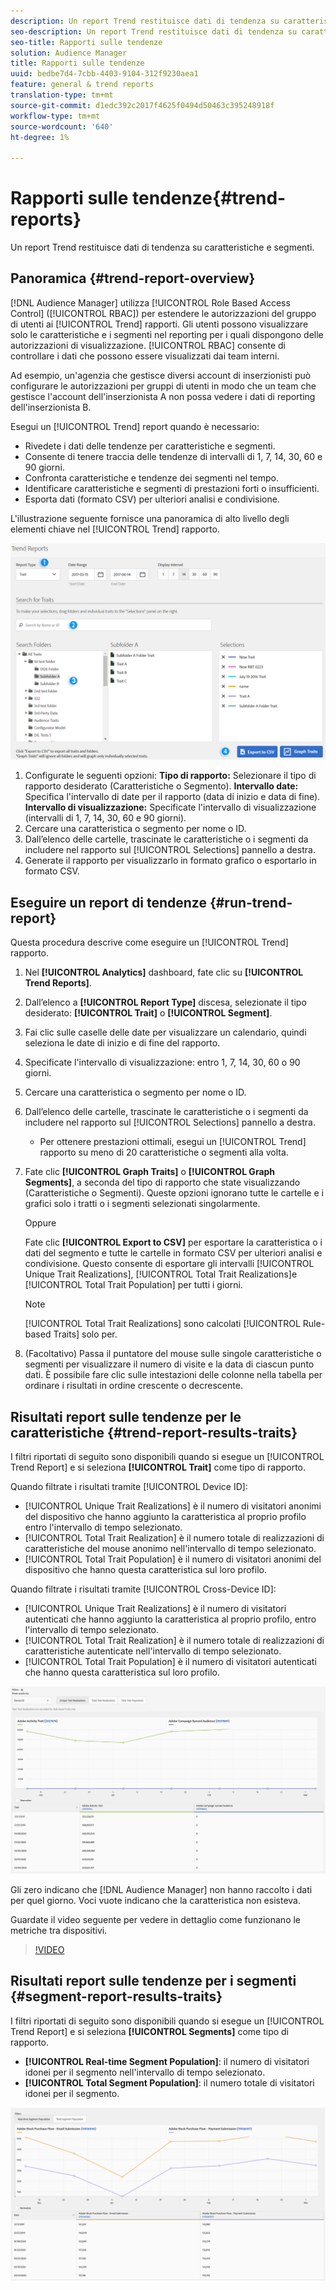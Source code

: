 ```yaml
---
description: Un report Trend restituisce dati di tendenza su caratteristiche e segmenti.
seo-description: Un report Trend restituisce dati di tendenza su caratteristiche e segmenti.
seo-title: Rapporti sulle tendenze
solution: Audience Manager
title: Rapporti sulle tendenze
uuid: bedbe7d4-7cbb-4403-9104-312f9230aea1
feature: general & trend reports
translation-type: tm+mt
source-git-commit: d1edc392c2017f4625f0494d50463c395248918f
workflow-type: tm+mt
source-wordcount: '640'
ht-degree: 1%

---
```



# Rapporti sulle tendenze{#trend-reports}

Un report Trend restituisce dati di tendenza su caratteristiche e segmenti.

## Panoramica {#trend-report-overview}

<!-- 

c_trend_reports.xml

 -->

[!DNL Audience Manager] utilizza [!UICONTROL Role Based Access Control] ([!UICONTROL RBAC]) per estendere le autorizzazioni del gruppo di utenti ai [!UICONTROL Trend] rapporti. Gli utenti possono visualizzare solo le caratteristiche e i segmenti nel reporting per i quali dispongono delle autorizzazioni di visualizzazione. [!UICONTROL RBAC] consente di controllare i dati che possono essere visualizzati dai team interni.

Ad esempio, un&#39;agenzia che gestisce diversi account di inserzionisti può configurare le autorizzazioni per gruppi di utenti in modo che un team che gestisce l&#39;account dell&#39;inserzionista A non possa vedere i dati di reporting dell&#39;inserzionista B.

Esegui un [!UICONTROL Trend] report quando è necessario:

* Rivedete i dati delle tendenze per caratteristiche e segmenti.
* Consente di tenere traccia delle tendenze di intervalli di 1, 7, 14, 30, 60 e 90 giorni.
* Confronta caratteristiche e tendenze dei segmenti nel tempo.
* Identificare caratteristiche e segmenti di prestazioni forti o insufficienti.
* Esporta dati (formato CSV) per ulteriori analisi e condivisione.

L&#39;illustrazione seguente fornisce una panoramica di alto livello degli elementi chiave nel [!UICONTROL Trend] rapporto.

![](assets/trend_reports.png)

1. Configurate le seguenti opzioni:
   **Tipo di rapporto:** Selezionare il tipo di rapporto desiderato (Caratteristiche o Segmento).
   **Intervallo date:** Specifica l&#39;intervallo di date per il rapporto (data di inizio e data di fine).
   **Intervallo di visualizzazione:** Specificate l&#39;intervallo di visualizzazione (intervalli di 1, 7, 14, 30, 60 e 90 giorni).
1. Cercare una caratteristica o segmento per nome o ID.
1. Dall’elenco delle cartelle, trascinate le caratteristiche o i segmenti da includere nel rapporto sul [!UICONTROL Selections] pannello a destra.
1. Generate il rapporto per visualizzarlo in formato grafico o esportarlo in formato CSV.

## Eseguire un report di tendenze {#run-trend-report}

Questa procedura descrive come eseguire un [!UICONTROL Trend] rapporto.

<!-- 

t_working_with_trend_reports.xml

 -->

1. Nel **[!UICONTROL Analytics]** dashboard, fate clic su **[!UICONTROL Trend Reports]**.
1. Dall’elenco a **[!UICONTROL Report Type]** discesa, selezionate il tipo desiderato: **[!UICONTROL Trait]** o **[!UICONTROL Segment]**.
1. Fai clic sulle caselle delle date per visualizzare un calendario, quindi seleziona le date di inizio e di fine del rapporto.
1. Specificate l&#39;intervallo di visualizzazione: entro 1, 7, 14, 30, 60 o 90 giorni.
1. Cercare una caratteristica o segmento per nome o ID.
1. Dall’elenco delle cartelle, trascinate le caratteristiche o i segmenti da includere nel rapporto sul [!UICONTROL Selections] pannello a destra.
   * Per ottenere prestazioni ottimali, esegui un [!UICONTROL Trend] rapporto su meno di 20 caratteristiche o segmenti alla volta.
1. Fate clic **[!UICONTROL Graph Traits]** o **[!UICONTROL Graph Segments]**, a seconda del tipo di rapporto che state visualizzando (Caratteristiche o Segmenti). Queste opzioni ignorano tutte le cartelle e i grafici solo i tratti o i segmenti selezionati singolarmente.

   Oppure

   Fate clic **[!UICONTROL Export to CSV]** per esportare la caratteristica o i dati del segmento e tutte le cartelle in formato CSV per ulteriori analisi e condivisione. Questo consente di esportare gli intervalli [!UICONTROL Unique Trait Realizations], [!UICONTROL Total Trait Realizations]e [!UICONTROL Total Trait Population] per tutti i giorni.

   >[!NOTE]
   >
   >[!UICONTROL Total Trait Realizations] sono calcolati [!UICONTROL Rule-based Traits] solo per.

1. (Facoltativo) Passa il puntatore del mouse sulle singole caratteristiche o segmenti per visualizzare il numero di visite e la data di ciascun punto dati. È possibile fare clic sulle intestazioni delle colonne nella tabella per ordinare i risultati in ordine crescente o decrescente.

## Risultati report sulle tendenze per le caratteristiche {#trend-report-results-traits}

I filtri riportati di seguito sono disponibili quando si esegue un [!UICONTROL Trend Report] e si seleziona **[!UICONTROL Trait]** come tipo di rapporto.

Quando filtrate i risultati tramite [!UICONTROL Device ID]:

* [!UICONTROL Unique Trait Realizations] è il numero di visitatori anonimi del dispositivo che hanno aggiunto la caratteristica al proprio profilo entro l&#39;intervallo di tempo selezionato.
* [!UICONTROL Total Trait Realization] è il numero totale di realizzazioni di caratteristiche del mouse anonimo nell&#39;intervallo di tempo selezionato.
* [!UICONTROL Total Trait Population] è il numero di visitatori anonimi del dispositivo che hanno questa caratteristica sul loro profilo.

Quando filtrate i risultati tramite [!UICONTROL Cross-Device ID]:

* [!UICONTROL Unique Trait Realizations] è il numero di visitatori autenticati che hanno aggiunto la caratteristica al proprio profilo, entro l&#39;intervallo di tempo selezionato.
* [!UICONTROL Total Trait Realization] è il numero totale di realizzazioni di caratteristiche autenticate nell&#39;intervallo di tempo selezionato.
* [!UICONTROL Total Trait Population] è il numero di visitatori autenticati che hanno questa caratteristica sul loro profilo.

![trend-report-traits](assets/trend-report-traits.png)

Gli zero indicano che [!DNL Audience Manager] non hanno raccolto i dati per quel giorno. Voci vuote indicano che la caratteristica non esisteva.

Guardate il video seguente per vedere in dettaglio come funzionano le metriche tra dispositivi.

>[!VIDEO](https://video.tv.adobe.com/v/33445/?quality=12)

## Risultati report sulle tendenze per i segmenti {#segment-report-results-traits}

I filtri riportati di seguito sono disponibili quando si esegue un [!UICONTROL Trend Report] e si seleziona **[!UICONTROL Segments]** come tipo di rapporto.

* **[!UICONTROL Real-time Segment Population]**: il numero di visitatori idonei per il segmento nell&#39;intervallo di tempo selezionato.
* **[!UICONTROL Total Segment Population]**: il numero totale di visitatori idonei per il segmento.

![trend-report-segmenti](assets/trend-report-segments.png)